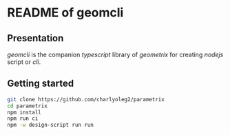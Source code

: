 README of geomcli
=================


Presentation
------------

*geomcli* is the companion *typescript* library of *geometrix* for creating *nodejs* script or *cli*.

Getting started
---------------

```bash
git clone https://github.com/charlyoleg2/parametrix
cd parametrix
npm install
npm run ci
npm -w design-script run run
```




